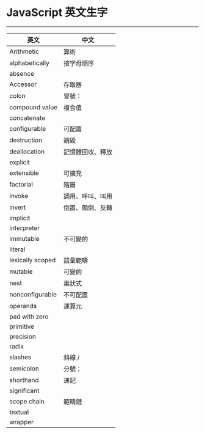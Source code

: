 # JavaScript 英文生字

---

| 英文               | 中文       |
| ---------------- | -------- |
| Arithmetic       | 算術       |
| alphabetically   | 按字母順序    |
| absence          |          |
| Accessor         | 存取器      |
| colon            | 冒號：      |
| compound value   | 複合值      |
| concatenate      |          |
| configurable     | 可配置      |
| destruction      | 銷毀       |
| deallocation     | 記憶體回收、釋放 |
| explicit         |          |
| extensible       | 可擴充      |
| factorial        | 階層       |
| invoke           | 調用、呼叫、叫用 |
| invert           | 倒置、顛倒、反轉 |
| implicit         |          |
| interpreter      |          |
| immutable        | 不可變的     |
| literal          |          |
| lexically scoped | 語彙範疇     |
| mutable          | 可變的      |
| nest             | 巢狀式      |
| nonconfigurable  | 不可配置     |
| operands         | 運算元      |
| pad with zero    |          |
| primitive        |          |
| precision        |          |
| radix            |          |
| slashes          | 斜線 /     |
| semicolon        | 分號；      |
| shorthand        | 速記       |
| significant      |          |
| scope chain      | 範疇鏈      |
| textual          |          |
| wrapper          |          |

